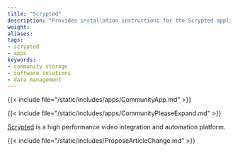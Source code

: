```yaml
---
title: "Scrypted"
description: "Provides installation instructions for the Scrypted application in TrueNAS."
weight: 
aliases:
tags:
- scrypted
- apps
keywords:
- community storage
- software solutions
- data management
---
```


{{< include file="/static/includes/apps/CommunityApp.md" >}}

{{< include file="/static/includes/apps/CommunityPleaseExpand.md" >}}

<a href="https://www.scrypted.app/">Scrypted</a> is a high performance video integration and automation platform.

{{< include file="/static/includes/ProposeArticleChange.md" >}}
